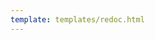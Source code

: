 ```yaml
---
template: templates/redoc.html
---
```


<redoc spec-url="../../internal-apis/consent-internal.yaml"></redoc>
<script src="https://cdn.jsdelivr.net/npm/redoc@next/bundles/redoc.standalone.js"> </script>